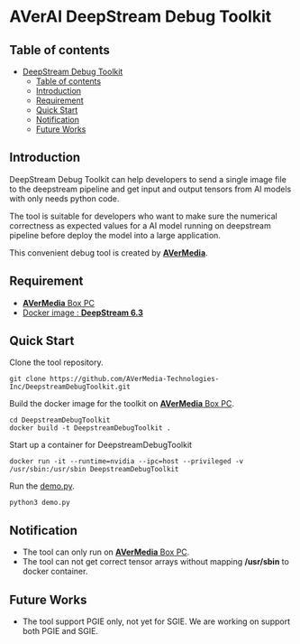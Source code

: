 # AVerAI DeepStream Debug Toolkit

## Table of contents

- [DeepStream Debug Toolkit](#deepstream-debug-toolkit)
  - [Table of contents](#table-of-contents)
  - [Introduction](#introduction)
  - [Requirement](#requirement)
  - [Quick Start](#quick-start)
  - [Notification](#notification)
  - [Future Works](#future-works)

## Introduction
DeepStream Debug Toolkit can help developers to send a single image file to the deepstream pipeline and get input and output tensors from AI models with only needs python code.

The tool is suitable for developers who want to make sure the numerical correctness as expected values for a AI model running on deepstream pipeline before deploy the model into a large application.

This convenient debug tool is created by [**AVerMedia**](https://www.avermedia.com/professional/).


## Requirement
  - [**AVerMedia** Box PC](https://www.avermedia.com/professional/products?category=Box-PC)
  - [Docker image : **DeepStream 6.3**](https://catalog.ngc.nvidia.com/orgs/nvidia/containers/deepstream)

## Quick Start

Clone the tool repository.
```
git clone https://github.com/AVerMedia-Technologies-Inc/DeepstreamDebugToolkit.git
```

Build the docker image for the toolkit on [**AVerMedia** Box PC](https://www.avermedia.com/professional/products?category=Box-PC).
```
cd DeepstreamDebugToolkit
docker build -t DeepstreamDebugToolkit .
```

Start up a container for DeepstreamDebugToolkit

```
docker run -it --runtime=nvidia --ipc=host --privileged -v /usr/sbin:/usr/sbin DeepstreamDebugToolkit
```

Run the [demo.py](./example/demo.py).
```
python3 demo.py
```

## Notification
- The tool can only run on [**AVerMedia** Box PC](https://www.avermedia.com/professional/products?category=Box-PC).
- The tool can not get correct tensor arrays without mapping **/usr/sbin** to docker container.


## Future Works
- The tool support PGIE only, not yet for SGIE. We are working on support both PGIE and SGIE.
